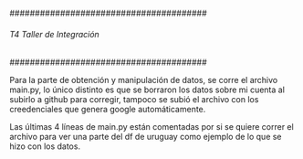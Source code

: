 #######################################
###### T4 Taller de Integración #######
#######################################

Para la parte de obtención y manipulación de datos, se corre el archivo main.py,
lo único distinto es que se borraron los datos sobre mi cuenta al subirlo a github 
para corregir, tampoco se subió el archivo con los creedenciales que genera google
automáticamente. 

Las últimas 4 líneas de main.py están comentadas por si se quiere correr el archivo 
para ver una parte del df de uruguay como ejemplo de lo que se hizo con los datos. 